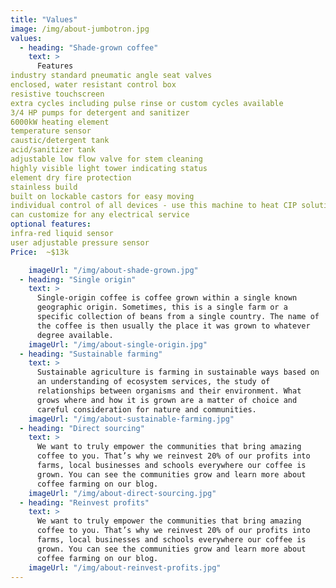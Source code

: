 ```yaml
---
title: "Values"
image: /img/about-jumbotron.jpg
values:
  - heading: "Shade-grown coffee"
    text: >
      Features
industry standard pneumatic angle seat valves
enclosed, water resistant control box
resistive touchscreen
extra cycles including pulse rinse or custom cycles available
3/4 HP pumps for detergent and sanitizer 
6000kW heating element
temperature sensor
caustic/detergent tank
acid/sanitizer tank
adjustable low flow valve for stem cleaning
highly visible light tower indicating status
element dry fire protection 
stainless build
built on lockable castors for easy moving
individual control of all devices - use this machine to heat CIP solution or draft line cleaning solution 
can customize for any electrical service
optional features:
infra-red liquid sensor
user adjustable pressure sensor
Price:  ~$13k

    imageUrl: "/img/about-shade-grown.jpg"
  - heading: "Single origin"
    text: >
      Single-origin coffee is coffee grown within a single known
      geographic origin. Sometimes, this is a single farm or a
      specific collection of beans from a single country. The name of
      the coffee is then usually the place it was grown to whatever
      degree available.
    imageUrl: "/img/about-single-origin.jpg"
  - heading: "Sustainable farming"
    text: >
      Sustainable agriculture is farming in sustainable ways based on
      an understanding of ecosystem services, the study of
      relationships between organisms and their environment. What
      grows where and how it is grown are a matter of choice and
      careful consideration for nature and communities.
    imageUrl: "/img/about-sustainable-farming.jpg"
  - heading: "Direct sourcing"
    text: >
      We want to truly empower the communities that bring amazing
      coffee to you. That’s why we reinvest 20% of our profits into
      farms, local businesses and schools everywhere our coffee is
      grown. You can see the communities grow and learn more about
      coffee farming on our blog.
    imageUrl: "/img/about-direct-sourcing.jpg"
  - heading: "Reinvest profits"
    text: >
      We want to truly empower the communities that bring amazing
      coffee to you. That’s why we reinvest 20% of our profits into
      farms, local businesses and schools everywhere our coffee is
      grown. You can see the communities grow and learn more about
      coffee farming on our blog.
    imageUrl: "/img/about-reinvest-profits.jpg"
---
```

